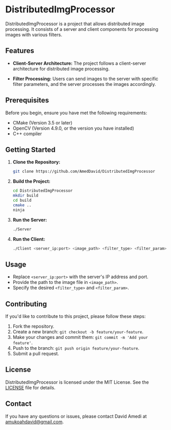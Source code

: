 # DistributedImgProcessor

DistributedImgProcessor is a project that allows distributed image processing. It consists of a server and client components for processing images with various filters.

## Features

- **Client-Server Architecture:** The project follows a client-server architecture for distributed image processing.

- **Filter Processing:** Users can send images to the server with specific filter parameters, and the server processes the images accordingly.

## Prerequisites

Before you begin, ensure you have met the following requirements:

- CMake (Version 3.5 or later)
- OpenCV (Version 4.9.0, or the version you have installed)
- C++ compiler

## Getting Started

1. **Clone the Repository:**

    ```bash
    git clone https://github.com/AmedDavid/DistributedImgProcessor
    ```

2. **Build the Project:**

    ```bash
    cd DistributedImgProcessor
    mkdir build
    cd build
    cmake ..
    ninja
    ```

3. **Run the Server:**

    ```bash
    ./Server
    ```

4. **Run the Client:**

    ```bash
    ./Client <server_ip:port> <image_path> <filter_type> <filter_param>
    ```

## Usage

- Replace `<server_ip:port>` with the server's IP address and port.
- Provide the path to the image file in `<image_path>`.
- Specify the desired `<filter_type>` and `<filter_param>`.

## Contributing

If you'd like to contribute to this project, please follow these steps:

1. Fork the repository.
2. Create a new branch: `git checkout -b feature/your-feature`.
3. Make your changes and commit them: `git commit -m 'Add your feature'`.
4. Push to the branch: `git push origin feature/your-feature`.
5. Submit a pull request.

## License

DistributedImgProcessor is licensed under the MIT License. See the [LICENSE](LICENSE) file for details.

## Contact

If you have any questions or issues, please contact David Amedi at amukoahdavid@gmail.com.
